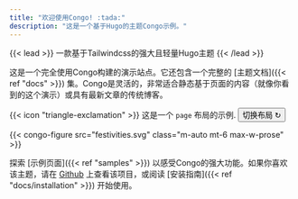 ```yaml
---
title: "欢迎使用Congo! :tada:"
description: "这是一个基于Hugo的主题Congo示例。"
---
```


{{< lead >}}
一款基于Tailwindcss的强大且轻量Hugo主题
{{< /lead >}}

这是一个完全使用Congo构建的演示站点。它还包含一个完整的 [主题文档]({{< ref "docs" >}}) 集。Congo是灵活的，非常适合静态基于页面的内容（就像你看到的这个演示）或具有最新文章的传统博客。

<div class="flex px-4 py-2 mb-8 text-base rounded-md bg-primary-100 dark:bg-primary-900">
  <span class="flex items-center pe-3 text-primary-400">
    {{< icon "triangle-exclamation" >}}
  </span>
  <span class="flex items-center justify-between grow dark:text-neutral-300">
    <span class="prose dark:prose-invert">这是一个 <code id="layout">page</code> 布局的示例.</span>
    <button
      id="switch-layout-button"
      class="px-4 !text-neutral !no-underline rounded-md bg-primary-600 hover:!bg-primary-500 dark:bg-primary-800 dark:hover:!bg-primary-700"
    >
      切换布局 &orarr;
    </button>
  </span>
</div>

{{< congo-figure src="festivities.svg" class="m-auto mt-6 max-w-prose" >}}

探索 [示例页面]({{< ref "samples" >}}) 以感受Congo的强大功能。如果你喜欢该主题，请在 [Github](https://github.com/jpanther/congo) 上查看该项目，或阅读 [安装指南]({{< ref "docs/installation" >}}) 开始使用。

